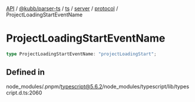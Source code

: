 [API](../../../../../../../../../packages.md) / [@kubb/parser-ts](../../../../../../../index.md) / [ts](../../../../../index.md) / [server](../../../index.md) / [protocol](../index.md) / ProjectLoadingStartEventName

# ProjectLoadingStartEventName

```ts
type ProjectLoadingStartEventName: "projectLoadingStart";
```

## Defined in

node\_modules/.pnpm/typescript@5.6.2/node\_modules/typescript/lib/typescript.d.ts:2060
